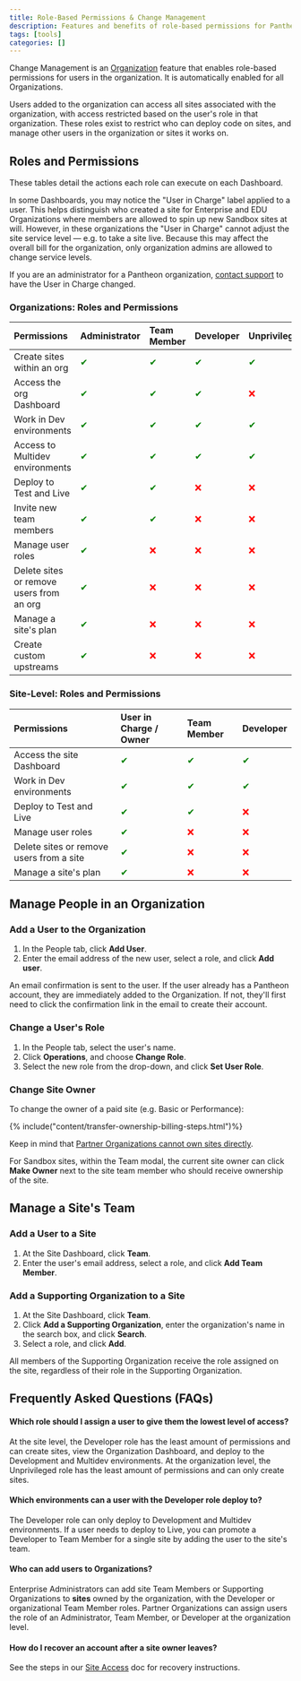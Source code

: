 ```yaml
---
title: Role-Based Permissions & Change Management
description: Features and benefits of role-based permissions for Pantheon Drupal and WordPress sites.
tags: [tools]
categories: []
---
```

Change Management is an [Organization](/docs/organizations/) feature that enables role-based permissions for users in the organization. It is automatically enabled for all Organizations.

Users added to the organization can access all sites associated with the organization, with access restricted based on the user's role in that organization. These roles exist to restrict who can deploy code on sites, and manage other users in the organization or sites it works on.

## Roles and Permissions

These tables detail the actions each role can execute on each Dashboard.

In some Dashboards, you may notice the "User in Charge" label applied to a user. This helps distinguish who created a site for Enterprise and EDU Organizations where members are allowed to spin up new Sandbox sites at will. However, in these organizations the "User in Charge"  cannot adjust the site service level — e.g. to take a site live. Because this may affect the overall bill for the organization, only organization admins are allowed to change service levels.

If you are an administrator for a Pantheon organization, [contact support](/docs/support/) to have the User in Charge changed.

### Organizations: Roles and Permissions

| Permissions                              | Administrator                    | Team Member                      | Developer | Unprivileged <a rel="popover" data-proofer-ignore data-toggle="tooltip" data-html="true" data-title="Unprivileged" data-content="Enterprise and EDU+ organizations only"><em class="fa fa-info-circle"></em></a> |
|:---------------------------------------- |:-------------------------------- |:-------------------------------- |:-------------------------------- |:-------------------------------- |
| Create sites within an org               | <span style=color:green>✔</span> | <span style=color:green>✔</span> | <span style=color:green>✔</span> | <span style=color:green>✔</span> |
| Access the org Dashboard                 | <span style=color:green>✔</span> | <span style=color:green>✔</span> | <span style=color:green>✔</span> | <span style=color:red>❌</span>  |
| Work in Dev environments                 | <span style=color:green>✔</span> | <span style=color:green>✔</span> | <span style=color:green>✔</span> | <span style=color:green>✔</span> |
| Access to Multidev environments          | <span style=color:green>✔</span> | <span style=color:green>✔</span> | <span style=color:green>✔</span> | <span style=color:green>✔</span>  |
| Deploy to Test and Live                  | <span style=color:green>✔</span> | <span style=color:green>✔</span> | <span style=color:red>❌</span>  | <span style=color:red>❌</span>  |
| Invite new team members                  | <span style=color:green>✔</span> | <span style=color:green>✔</span> | <span style=color:red>❌</span>  | <span style=color:red>❌</span>  |
| Manage user roles                        | <span style=color:green>✔</span> | <span style=color:red>❌</span>  | <span style=color:red>❌</span>  | <span style=color:red>❌</span>  |
| Delete sites or remove users from an org | <span style=color:green>✔</span> | <span style=color:red>❌</span>  | <span style=color:red>❌</span>  | <span style=color:red>❌</span>  |
| Manage a site's plan                     | <span style=color:green>✔</span> | <span style=color:red>❌</span>  | <span style=color:red>❌</span>  | <span style=color:red>❌</span>  |
| Create custom upstreams                  | <span style=color:green>✔</span> | <span style=color:red>❌</span>  | <span style=color:red>❌</span>  | <span style=color:red>❌</span>  |

### Site-Level: Roles and Permissions

| Permissions                              | User in Charge / Owner <a rel="popover" data-proofer-ignore data-toggle="tooltip" data-html="true" data-title="Owner" data-content="Partner organizations only"><em class="fa fa-info-circle"></em></a> | Team Member | Developer <a rel="popover" data-proofer-ignore data-toggle="tooltip" data-html="true" data-content="Enterprise organizations only"><em class="fa fa-info-circle"></em></a> |
|:---------------------------------------- |:-------------------------------- |:-------------------------------- |:-------------------------------- |
| Access the site Dashboard                | <span style=color:green>✔</span> | <span style=color:green>✔</span> | <span style=color:green>✔</span> |
| Work in Dev environments                 | <span style=color:green>✔</span> | <span style=color:green>✔</span> | <span style=color:green>✔</span> |
| Deploy to Test and Live                  | <span style=color:green>✔</span> | <span style=color:green>✔</span> | <span style=color:red>❌</span>  |
| Manage user roles                        | <span style=color:green>✔</span> | <span style=color:red>❌</span>  | <span style=color:red>❌</span>  |
| Delete sites or remove users from a site | <span style=color:green>✔</span> | <span style=color:red>❌</span>  | <span style=color:red>❌</span>  |
| Manage a site's plan                     | <span style=color:green>✔</span> <a rel="popover" data-proofer-ignore data-toggle="tooltip" data-html="true" data-title="Owner" data-content="When an organization is the owner of a site, users in charge cannot change the site plan."><em class="fa fa-info-circle"></em></a> | <span style=color:red>❌</span>  | <span style=color:red>❌</span>  |

## Manage People in an Organization

### Add a User to the Organization

1. In the People tab, click **Add User**.
2. Enter the email address of the new user, select a role, and click **Add user**.

An email confirmation is sent to the user. If the user already has a Pantheon account, they are immediately added to the Organization. If not, they'll first need to click the confirmation link in the email to create their account.

### Change a User's Role

1. In the People tab, select the user's name.
2. Click **Operations**, and choose **Change Role**.
3. Select the new role from the drop-down, and click **Set User Role**.

### Change Site Owner

To change the owner of a paid site (e.g. Basic or Performance):

{% include("content/transfer-ownership-billing-steps.html")%}

Keep in mind that [Partner Organizations cannot own sites directly](/docs/organizations/#organization-site-association).

For Sandbox sites, within the Team modal, the current site owner can click **Make Owner** next to the site team member who should receive ownership of the site.

## Manage a Site's Team

### Add a User to a Site
1. At the Site Dashboard, click **Team**.
2. Enter the user's email address, select a role, and click **Add Team Member**.

### Add a Supporting Organization to a Site
1. At the Site Dashboard, click **Team**.
2. Click **Add a Supporting Organization**, enter the organization's name in the search box, and click **Search**.
3. Select a role, and click **Add**.

All members of the Supporting Organization receive the role assigned on the site, regardless of their role in the Supporting Organization.

## Frequently Asked Questions (FAQs)

#### Which role should I assign a user to give them the lowest level of access?
At the site level, the Developer role has the least amount of permissions and can create sites, view the Organization Dashboard, and deploy to the Development and Multidev environments. At the organization level, the Unprivileged role has the least amount of permissions and can only create sites.

#### Which environments can a user with the Developer role deploy to?
The Developer role can only deploy to Development and Multidev environments. If a user needs to deploy to Live, you can promote a Developer to Team Member for a single site by adding the user to the site's team.

#### Who can add users to Organizations?
Enterprise Administrators can add site Team Members or Supporting Organizations to **sites** owned by the organization, with the Developer or organizational Team Member roles. Partner Organizations can assign users the role of an Administrator, Team Member, or Developer at the organization level.

#### How do I recover an account after a site owner leaves?
See the steps in our [Site Access](/docs/site-access/) doc for recovery instructions.
